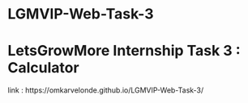 # LGMVIP-Web-Task-3
<h1>LetsGrowMore Internship Task 3 : Calculator</h1>
link : https://omkarvelonde.github.io/LGMVIP-Web-Task-3/
